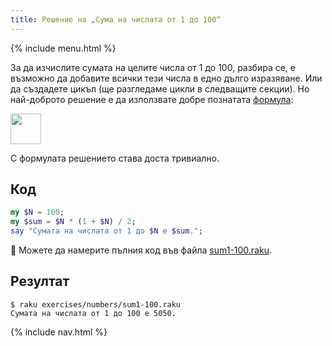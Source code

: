 ```yaml
---
title: Решение на „Сума на числата от 1 до 100“
---
```


{% include menu.html %}

За да изчислите сумата на целите числа от 1 до 100, разбира се, е възможно да добавите всички тези числа в едно дълго изразяване. Или да създадете цикъл (ще разгледаме цикли в следващите секции). Но най-доброто решение е да използвате добре познатата [формула](https://en.wikipedia.org/wiki/1_%2B_2_%2B_3_%2B_4_%2B_⋯):

<div class="formula"><img src="sum.png" style="height: 3.5em; width: auto" /></div>

С формулата решението става доста тривиално.

## Код

```raku
my $N = 100;
my $sum = $N * (1 + $N) / 2;
say "Сумата на числата от 1 до $N е $sum.";
```

🦋 Можете да намерите пълния код във файла [sum1-100.raku](https://github.com/ash/raku-course/blob/master/exercises/numbers/sum1-100.raku).

## Резултат

```console
$ raku exercises/numbers/sum1-100.raku 
Сумата на числата от 1 до 100 е 5050.
```

{% include nav.html %}